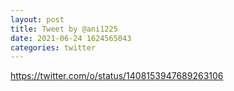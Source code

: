 ```yaml
--- 
layout: post 
title: Tweet by @ani1225 
date: 2021-06-24 1624565043 
categories: twitter 
--- 
```

https://twitter.com/o/status/1408153947689263106